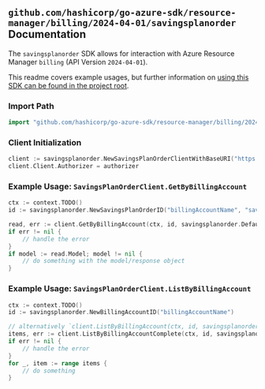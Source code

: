 
## `github.com/hashicorp/go-azure-sdk/resource-manager/billing/2024-04-01/savingsplanorder` Documentation

The `savingsplanorder` SDK allows for interaction with Azure Resource Manager `billing` (API Version `2024-04-01`).

This readme covers example usages, but further information on [using this SDK can be found in the project root](https://github.com/hashicorp/go-azure-sdk/tree/main/docs).

### Import Path

```go
import "github.com/hashicorp/go-azure-sdk/resource-manager/billing/2024-04-01/savingsplanorder"
```


### Client Initialization

```go
client := savingsplanorder.NewSavingsPlanOrderClientWithBaseURI("https://management.azure.com")
client.Client.Authorizer = authorizer
```


### Example Usage: `SavingsPlanOrderClient.GetByBillingAccount`

```go
ctx := context.TODO()
id := savingsplanorder.NewSavingsPlanOrderID("billingAccountName", "savingsPlanOrderId")

read, err := client.GetByBillingAccount(ctx, id, savingsplanorder.DefaultGetByBillingAccountOperationOptions())
if err != nil {
	// handle the error
}
if model := read.Model; model != nil {
	// do something with the model/response object
}
```


### Example Usage: `SavingsPlanOrderClient.ListByBillingAccount`

```go
ctx := context.TODO()
id := savingsplanorder.NewBillingAccountID("billingAccountName")

// alternatively `client.ListByBillingAccount(ctx, id, savingsplanorder.DefaultListByBillingAccountOperationOptions())` can be used to do batched pagination
items, err := client.ListByBillingAccountComplete(ctx, id, savingsplanorder.DefaultListByBillingAccountOperationOptions())
if err != nil {
	// handle the error
}
for _, item := range items {
	// do something
}
```
